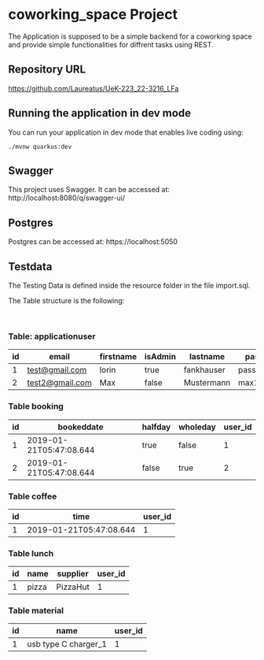 # coworking_space Project

The Application is supposed to be a simple backend for a coworking space and provide simple functionalities for diffrent tasks using REST.

## Repository URL
https://github.com/Laureatus/UeK-223_22-3216_LFa

## Running the application in dev mode

You can run your application in dev mode that enables live coding using:
```shell script
./mvnw quarkus:dev
```

## Swagger

This project uses Swagger. It can be accessed at:
http://localhost:8080/q/swagger-ui/

## Postgres

Postgres can be accessed at:
https://localhost:5050


## Testdata

The Testing Data is defined inside the resource folder in the file import.sql.

The Table structure is the following:
<p><br>

### Table: applicationuser

id | email | firstname | isAdmin | lastname | password |
--- | --- | --- | --- |--- |--- |
1 | test@gmail.com | lorin | true | fankhauser | password123
2 | test2@gmail.com | Max | false | Mustermann | max123

### Table booking
id | bookeddate | halfday | wholeday | user_id |
--- | --- | --- | --- | --- |
1 | 2019-01-21T05:47:08.644 | true | false | 1 |
2 | 2019-01-21T05:47:08.644 | false | true | 2 |

### Table coffee

id | time | user_id |
--- | --- | --- |
1 | 2019-01-21T05:47:08.644 | 1 |

### Table lunch 

id | name | supplier | user_id |
--- | --- | --- | --- |
1 | pizza | PizzaHut | 1 |

### Table material 

id | name | user_id |
--- | --- | --- |
1 | usb type C charger_1 | 1 |

